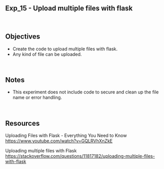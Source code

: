 ## Exp_15 - Upload multiple files with flask

<br>

## Objectives

- Create the code to upload multiple files with flask.
- Any kind of file can be uploaded.

<br>

## Notes

- This experiment does not include code to secure and clean up the file name or error handling.

<br>

## Resources

Uploading Files with Flask - Everything You Need to Know<br>
https://www.youtube.com/watch?v=GQLRVhXnZkE

Uploading multiple files with Flask<br>
https://stackoverflow.com/questions/11817182/uploading-multiple-files-with-flask
